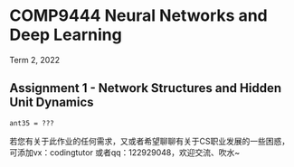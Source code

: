 # COMP9444 Neural Networks and Deep Learning
Term 2, 2022

## Assignment 1 - Network Structures and Hidden Unit Dynamics


`ant35 = ???`


若您有关于此作业的任何需求，又或者希望聊聊有关于CS职业发展的一些困惑，可添加vx：codingtutor 或者qq：122929048，欢迎交流、吹水~
